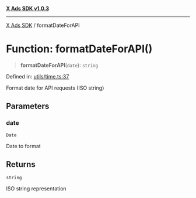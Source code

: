 [**X Ads SDK v1.0.3**](../README.md)

***

[X Ads SDK](../globals.md) / formatDateForAPI

# Function: formatDateForAPI()

> **formatDateForAPI**(`date`): `string`

Defined in: [utils/time.ts:37](https://github.com/kage1020/x-ads-sdk/blob/main/src/utils/time.ts#L37)

Format date for API requests (ISO string)

## Parameters

### date

`Date`

Date to format

## Returns

`string`

ISO string representation
